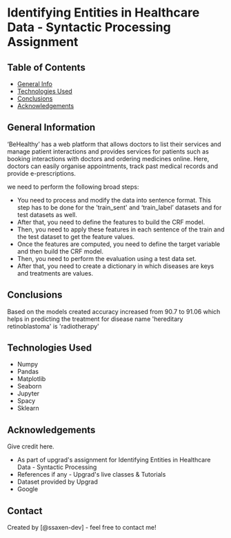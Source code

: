 # Identifying Entities in Healthcare Data - Syntactic Processing Assignment


## Table of Contents
* [General Info](#general-information)
* [Technologies Used](#technologies-used)
* [Conclusions](#conclusions)
* [Acknowledgements](#acknowledgements)

<!-- You can include any other section that is pertinent to your problem -->

## General Information
‘BeHealthy’ has a web platform that allows doctors to list their services and manage patient interactions and provides services for patients such as booking interactions with doctors and ordering medicines online. Here, doctors can easily organise appointments, track past medical records and provide e-prescriptions.

we need to perform the following broad steps:

- You need to process and modify the data into sentence format. This step has to be done for the 'train_sent' and ‘train_label’ datasets and for test datasets as well.
- After that, you need to define the features to build the CRF model.
- Then, you need to apply these features in each sentence of the train and the test dataset to get the feature values.
- Once the features are computed, you need to define the target variable and then build the CRF model.
- Then, you need to perform the evaluation using a test data set.
- After that, you need to create a dictionary in which diseases are keys and treatments are values.

<!-- You don't have to answer all the questions - just the ones relevant to your project. -->

## Conclusions
Based on the models created accuracy increased from 90.7 to 91.06 which helps in predicting the treatment for disease name 'hereditary retinoblastoma' is 'radiotherapy'

<!-- You don't have to answer all the questions - just the ones relevant to your project. -->


## Technologies Used
- Numpy
- Pandas
- Matplotlib
- Seaborn
- Jupyter
- Spacy
- Sklearn

<!-- As the libraries versions keep on changing, it is recommended to mention the version of library used in this project -->

## Acknowledgements
Give credit here.
- As part of upgrad's assignment for Identifying Entities in Healthcare Data - Syntactic Processing
- References if any - Upgrad's live classes & Tutorials
- Dataset provided by Upgrad
- Google


## Contact
Created by [@ssaxen-dev] - feel free to contact me!


<!-- Optional -->
<!-- ## License -->
<!-- This project is open source and available under the [... License](). -->

<!-- You don't have to include all sections - just the one's relevant to your project -->